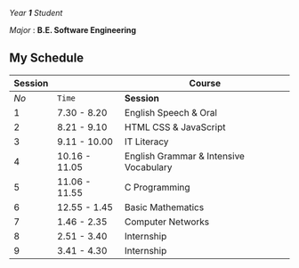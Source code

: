 *Year **1** Student*

*Major* : **B.E. Software Engineering**
## My Schedule
Session |  |Course
--- | --- | ---
*No* | `Time` | **Session**
1 | 7.30 - 8.20 | English Speech & Oral
2 | 8.21 - 9.10 | HTML CSS & JavaScript
3 | 9.11 - 10.00 | IT Literacy
4 | 10.16 - 11.05 | English Grammar & Intensive Vocabulary
5 | 11.06 - 11.55 | C Programming
6 | 12.55 - 1.45 | Basic Mathematics
7 | 1.46 - 2.35 | Computer Networks
8 | 2.51 - 3.40 | Internship
9 | 3.41 - 4.30 | Internship
